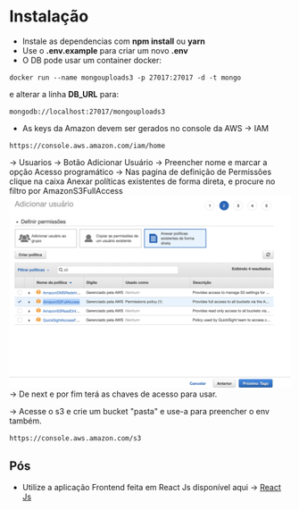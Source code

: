 # Instalação

- Instale as dependencias com **npm install** ou **yarn**
- Use o **.env.example** para criar um novo **.env**
- O DB pode usar um container docker:

```
docker run --name mongouploads3 -p 27017:27017 -d -t mongo
```

e alterar a linha **DB_URL** para:

```
mongodb://localhost:27017/mongouploads3
```

- As keys da Amazon devem ser gerados no console da AWS -> IAM

```
https://console.aws.amazon.com/iam/home
```

-> Usuarios
-> Botão Adicionar Usuário
-> Preencher nome e marcar a opção Acesso programático
-> Nas pagina de definição de Permissões clique na caixa Anexar políticas existentes de forma direta, e procure no filtro por AmazonS3FullAccess
<img src="example/AmazonS3FullAccess.png">
-> De next e por fim terá as chaves de acesso para usar.

-> Acesse o s3 e crie um bucket "pasta" e use-a para preencher o env também.

```
https://console.aws.amazon.com/s3
```

## Pós

- Utilize a aplicação Frontend feita em React Js disponível aqui -> <a href="https://github.com/marlonauthority/reactjs-upload-images-with-amazonaws">React Js</a>
